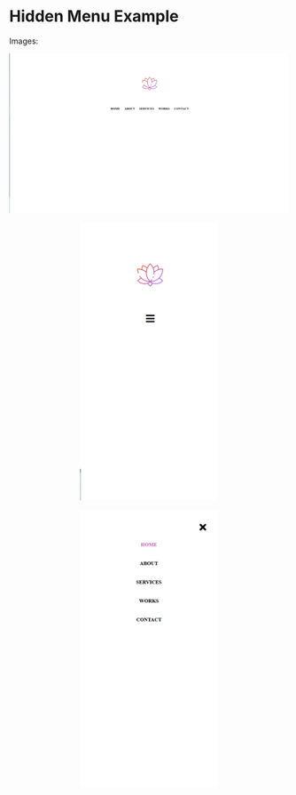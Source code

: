 # Hidden Menu Example

Images:

<p align="center">
<img src="https://github.com/abressam/hidden-menu-example/blob/main/lotus_1.png"/>
</p>

<p align="center">
<img src="https://github.com/abressam/hidden-menu-example/blob/main/lotus_2.png" height="500"/>
</p>

<p align="center">
<img src="https://github.com/abressam/hidden-menu-example/blob/main/lotus_3.png" height="500"/>
</p>
